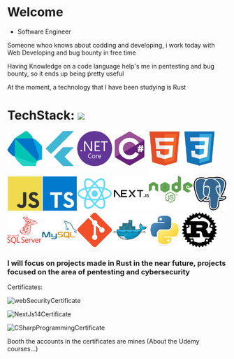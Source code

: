 <h1> Welcome </h1>
<ul>
  <li>Software Engineer </li>
</ul>

Someone whoo knows about codding and developing, i work today with Web Developing and bug bounty in free time

Having Knowledge on a code language help's me in pentesting and bug bounty, so it ends up being ṕretty useful

At the moment, a technology that I have been studying is Rust



<h1>TechStack: <img src="#" height="80px" /></h1>

<img src="https://raw.githubusercontent.com/devicons/devicon/55609aa5bd817ff167afce0d965585c92040787a/icons/dart/dart-original.svg" height="80px"/><img src="https://raw.githubusercontent.com/devicons/devicon/55609aa5bd817ff167afce0d965585c92040787a/icons/flutter/flutter-plain.svg" height="80px" /><img src="https://github.com/devicons/devicon/blob/master/icons/dotnetcore/dotnetcore-original.svg" height="80px"/><img src="https://github.com/devicons/devicon/blob/master/icons/csharp/csharp-original.svg" height="80px"/><img src="https://github.com/devicons/devicon/blob/master/icons/html5/html5-original.svg" height="80px"/><img src="https://github.com/devicons/devicon/blob/master/icons/css3/css3-original.svg" height="80px"/><img src="https://raw.githubusercontent.com/devicons/devicon/55609aa5bd817ff167afce0d965585c92040787a/icons/javascript/javascript-original.svg" height="80px" /><img src="https://github.com/devicons/devicon/blob/master/icons/typescript/typescript-original.svg" height="80px" /><img src="https://github.com/devicons/devicon/blob/master/icons/react/react-original.svg" height="80px" />
  <img src="https://github.com/devicons/devicon/blob/master/icons/nextjs/nextjs-original-wordmark.svg" height="80px" /><img src="https://github.com/devicons/devicon/blob/master/icons/nodejs/nodejs-plain-wordmark.svg" height="100px" /><img src="https://raw.githubusercontent.com/devicons/devicon/55609aa5bd817ff167afce0d965585c92040787a/icons/postgresql/postgresql-original.svg" height="80px"/><img src="https://github.com/devicons/devicon/blob/master/icons/microsoftsqlserver/microsoftsqlserver-plain-wordmark.svg" height="80px"/><img src="https://github.com/devicons/devicon/blob/master/icons/mysql/mysql-original-wordmark.svg" height="80px"/><img src="https://raw.githubusercontent.com/devicons/devicon/55609aa5bd817ff167afce0d965585c92040787a/icons/git/git-original.svg" height="80px"/><img src="https://github.com/devicons/devicon/blob/master/icons/docker/docker-original.svg" height="80px"/><img src="https://github.com/devicons/devicon/blob/master/icons/python/python-original.svg" height="80px"/><img src="https://github.com/devicons/devicon/blob/master/icons/rust/rust-original.svg" height="80px"/>

<h3> I will focus on projects made in Rust in the near future, projects focused on the area of ​​pentesting and cybersecurity </h3> 


Certificates:

![webSecurityCertificate](https://github.com/Rafael-Julio-2242/Rafael-Julio-2242/assets/140743082/6bb5dd7e-ddd6-4070-a4a1-73b323c774ed)

![NextJs14Certificate](https://github.com/Rafael-Julio-2242/Rafael-Julio-2242/assets/140743082/81b44930-8844-48a4-8f35-b6b2b2037831)

![CSharpProgrammingCertificate](https://github.com/Rafael-Julio-2242/Rafael-Julio-2242/assets/140743082/eda0f588-ef25-4d10-8797-b19adf30c1d8)

Booth the accounts in the certificates are mines (About the Udemy courses...)

<!---
Rafael-Julio-2242/Rafael-Julio-2242 is a ✨ special ✨ repository because its `README.md` (this file) appears on your GitHub profile.
You can click the Preview link to take a look at your changes.
--->
